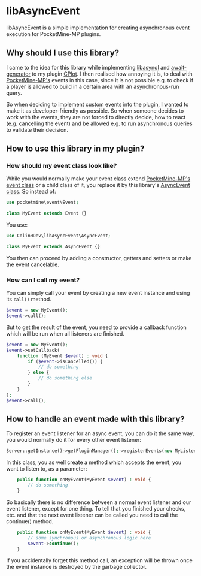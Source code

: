 # libAsyncEvent

libAsyncEvent is a simple implementation for creating asynchronous event execution for PocketMine-MP plugins.

## Why should I use this library?
I came to the idea for this library while implementing [libasynql](https://github.com/poggit/libasynql) and [await-generator](https://github.com/SOF3/await-generator) to my plugin [CPlot](https://github.com/ColinHDev/CPlot). I then realised how annoying it is, to deal with [PocketMine-MP's](https://github.com/pmmp/PocketMine-MP) events in this case, since it is not possible e.g. to check if a player is allowed to build in a certain area with an asynchronous-run query.

So when deciding to implement custom events into the plugin, I wanted to make it as developer-friendly as possible. So when someone decides to work with the events, they are not forced to directly decide, how to react (e.g. cancelling the event) and be allowed e.g. to run asynchronous queries to validate their decision.

## How to use this library in my plugin?
### How should my event class look like?
While you would normally make your event class extend [PocketMine-MP's event class](https://github.com/pmmp/PocketMine-MP/blob/stable/src/event/Event.php) or a child class of it, you replace it by this library's [AsyncEvent class](https://github.com/ColinHDev/libAsyncEvent/blob/main/src/ColinHDev/libAsyncEvent/AsyncEvent.php).
So instead of:
```php
use pocketmine\event\Event;

class MyEvent extends Event {}
```
You use:
```php
use ColinHDev\libAsyncEvent\AsyncEvent;

class MyEvent extends AsyncEvent {}
```
You then can proceed by adding a constructor, getters and setters or make the event cancelable.

### How can I call my event?
You can simply call your event by creating a new event instance and using its `call()` method.
```php
$event = new MyEvent();
$event->call();
```
But to get the result of the event, you need to provide a callback function which will be run when all listeners are finished.
```php
$event = new MyEvent();
$event->setCallback(
    function (MyEvent $event) : void {
        if ($event->isCancelled()) {
            // do something
        } else {
            // do something else
        }
    }
);
$event->call();
```

## How to handle an event made with this library?
To register an event listener for an async event, you can do it the same way, you would normally do it for every other event listener:
```php
Server::getInstance()->getPluginManager();->registerEvents(new MyListener(), $this);
```
In this class, you as well create a method which accepts the event, you want to listen to, as a parameter:
```php
    public function onMyEvent(MyEvent $event) : void {
        // do something
    }
```
So basically there is no difference between a normal event listener and our event listener, except for one thing. 
To tell that you finished your checks, etc. and that the next event listener can be called you need to call the continue() method.
```php
    public function onMyEvent(MyEvent $event) : void {
        // some synchronous or asynchronous logic here
        $event->continue();
    }
```
If you accidentally forget this method call, an exception will be thrown once the event instance is destroyed by the garbage collector.